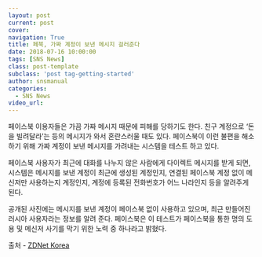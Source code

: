 ```yaml
---
layout: post
current: post
cover:  
navigation: True
title: 페북, 가짜 계정이 보낸 메시지 걸러준다
date: 2018-07-16 10:00:00
tags: [SNS News]
class: post-template
subclass: 'post tag-getting-started'
author: snsmanual
categories:
  - SNS News
video_url: 
---
```


페이스북 이용자들은 가끔 가짜 메시지 때문에 피해를 당하기도 한다.
친구 계정으로 ‘돈을 빌려달라’는 등의 메시지가 와서 혼란스러울 때도 있다.
페이스북이 이런 불편을 해소하기 위해 가짜 계정이 보낸 메시지를 가려내는 시스템을 테스트 하고 있다.

페이스북 사용자가 최근에 대화를 나누지 않은 사람에게 다이렉트 메시지를 받게 되면,
시스템은 메시지를 보낸 계정이 최근에 생성된 계정인지, 연결된 페이스북 계정 없이 메신저만 사용하는지 계정인지,
계정에 등록된 전화번호가 어느 나라인지 등을 알려주게 된다.

공개된 사진에는 메시지를 보낸 계정이 페이스북 없이 사용하고 있으며, 최근 만들어진 러시아 사용자라는 정보를 알려 준다.
페이스북은 이 테스트가 페이스북을 통한 명의 도용 및 메신저 사기를 막기 위한 노력 중 하나라고 밝혔다.


출처 - [ZDNet Korea](http://www.zdnet.co.kr/news/news_view.asp?artice_id=20180711084443)